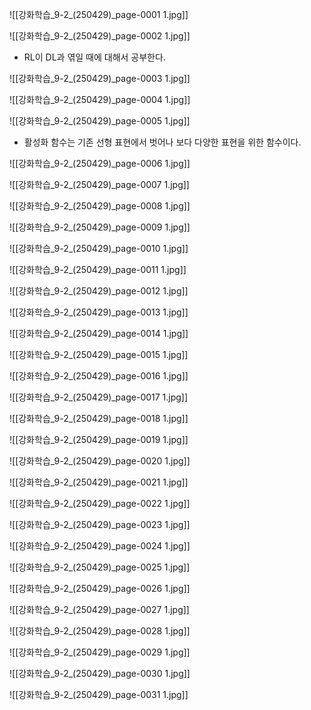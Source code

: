 ![[강화학습_9-2_(250429)_page-0001 1.jpg]]

![[강화학습_9-2_(250429)_page-0002 1.jpg]]
- RL이 DL과 엮일 때에 대해서 공부한다.


![[강화학습_9-2_(250429)_page-0003 1.jpg]]

![[강화학습_9-2_(250429)_page-0004 1.jpg]]

![[강화학습_9-2_(250429)_page-0005 1.jpg]]
- 활성화 함수는 기존 선형 표현에서 벗어나 보다 다양한 표현을 위한 함수이다.

![[강화학습_9-2_(250429)_page-0006 1.jpg]]

![[강화학습_9-2_(250429)_page-0007 1.jpg]]

![[강화학습_9-2_(250429)_page-0008 1.jpg]]

![[강화학습_9-2_(250429)_page-0009 1.jpg]]

![[강화학습_9-2_(250429)_page-0010 1.jpg]]

![[강화학습_9-2_(250429)_page-0011 1.jpg]]

![[강화학습_9-2_(250429)_page-0012 1.jpg]]

![[강화학습_9-2_(250429)_page-0013 1.jpg]]

![[강화학습_9-2_(250429)_page-0014 1.jpg]]

![[강화학습_9-2_(250429)_page-0015 1.jpg]]

![[강화학습_9-2_(250429)_page-0016 1.jpg]]

![[강화학습_9-2_(250429)_page-0017 1.jpg]]

![[강화학습_9-2_(250429)_page-0018 1.jpg]]

![[강화학습_9-2_(250429)_page-0019 1.jpg]]

![[강화학습_9-2_(250429)_page-0020 1.jpg]]

![[강화학습_9-2_(250429)_page-0021 1.jpg]]

![[강화학습_9-2_(250429)_page-0022 1.jpg]]

![[강화학습_9-2_(250429)_page-0023 1.jpg]]

![[강화학습_9-2_(250429)_page-0024 1.jpg]]

![[강화학습_9-2_(250429)_page-0025 1.jpg]]

![[강화학습_9-2_(250429)_page-0026 1.jpg]]

![[강화학습_9-2_(250429)_page-0027 1.jpg]]

![[강화학습_9-2_(250429)_page-0028 1.jpg]]

![[강화학습_9-2_(250429)_page-0029 1.jpg]]

![[강화학습_9-2_(250429)_page-0030 1.jpg]]

![[강화학습_9-2_(250429)_page-0031 1.jpg]]